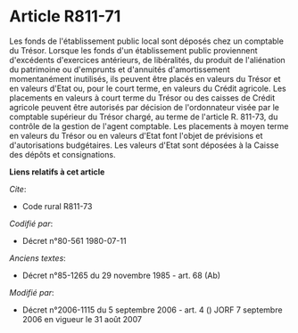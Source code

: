 # Article R811-71

Les fonds de l'établissement public local sont déposés chez un comptable du Trésor. Lorsque les fonds d'un établissement
public proviennent d'excédents d'exercices antérieurs, de libéralités, du produit de l'aliénation du patrimoine ou d'emprunts
et d'annuités d'amortissement momentanément inutilisés, ils peuvent être placés en valeurs du Trésor et en valeurs d'Etat ou,
pour le court terme, en valeurs du Crédit agricole. Les placements en valeurs à court terme du Trésor ou des caisses de
Crédit agricole peuvent être autorisés par décision de l'ordonnateur visée par le comptable supérieur du Trésor chargé, au
terme de l'article R. 811-73, du contrôle de la gestion de l'agent comptable. Les placements à moyen terme en valeurs du
Trésor ou en valeurs d'Etat font l'objet de prévisions et d'autorisations budgétaires. Les valeurs d'Etat sont déposées à la
Caisse des dépôts et consignations.

**Liens relatifs à cet article**

_Cite_:

  - Code rural R811-73

_Codifié par_:

  - Décret n°80-561 1980-07-11

_Anciens textes_:

  - Décret n°85-1265 du 29 novembre 1985 - art. 68 (Ab)

_Modifié par_:

  - Décret n°2006-1115 du 5 septembre 2006 - art. 4 () JORF 7 septembre 2006 en vigueur le 31 août 2007
